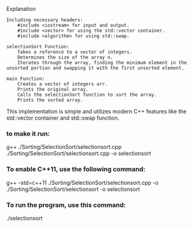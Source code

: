 Explanation

    Including necessary headers:
        #include <iostream> for input and output.
        #include <vector> for using the std::vector container.
        #include <algorithm> for using std::swap.

    selectionSort Function:
        Takes a reference to a vector of integers.
        Determines the size of the array n.
        Iterates through the array, finding the minimum element in the unsorted portion and swapping it with the first unsorted element.

    main Function:
        Creates a vector of integers arr.
        Prints the original array.
        Calls the selectionSort function to sort the array.
        Prints the sorted array.

This implementation is simple and utilizes modern C++ features like the std::vector container and std::swap function.

### to make it run:
g++ ./Sorting/SelectionSort/selectionsort.cpp ./Sorting/SelectionSort/selectionsort.cpp -o selectionsort 
### To enable C++11, use the following command:
g++ -std=c++11 ./Sorting/SelectionSort/selectionsort.cpp -o ./Sorting/SelectionSort/selectionsort -o selectionsort
### To run the program, use this command:
./selectionsort